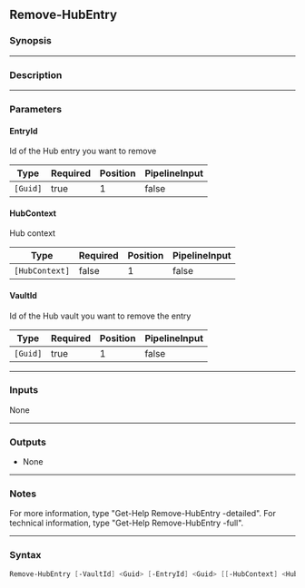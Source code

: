Remove-HubEntry
---------------

### Synopsis

---

### Description

---

### Parameters
#### **EntryId**
Id of the Hub entry you want to remove

|Type    |Required|Position|PipelineInput|
|--------|--------|--------|-------------|
|`[Guid]`|true    |1       |false        |

#### **HubContext**
Hub context

|Type          |Required|Position|PipelineInput|
|--------------|--------|--------|-------------|
|`[HubContext]`|false   |1       |false        |

#### **VaultId**
Id of the Hub vault you want to remove the entry

|Type    |Required|Position|PipelineInput|
|--------|--------|--------|-------------|
|`[Guid]`|true    |1       |false        |

---

### Inputs
None

---

### Outputs
* None

---

### Notes
For more information, type "Get-Help Remove-HubEntry -detailed". For technical information, type "Get-Help Remove-HubEntry -full".

---

### Syntax
```PowerShell
Remove-HubEntry [-VaultId] <Guid> [-EntryId] <Guid> [[-HubContext] <HubContext>] [<CommonParameters>]
```
